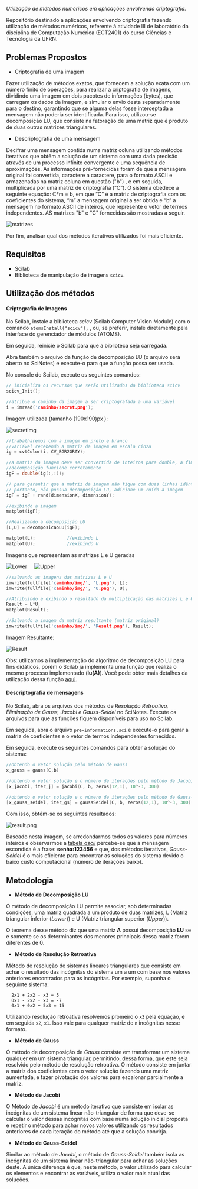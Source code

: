 _Utilização de métodos numéricos em aplicações envolvendo criptografia._

Repositório destinado a aplicações envolvendo criptografia fazendo utilização de métodos 
numéricos, referente à atividade III de laboratório da disciplina de Computação Numérica 
(ECT2401) do curso Ciências e Tecnologia da UFRN.

## Problemas Propostos

- Criptografia de uma imagem

Fazer utilização de métodos exatos, que fornecem a solução exata com um número finito de 
operações, para realizar a criptografia de imagens, dividindo uma imagem em dois pacotes 
de informações (bytes), que carregam os dados da imagem, e simular o envio desta 
separadamente para o destino, garantindo que se alguma delas fosse interceptada a mensagem
não poderia ser identificada. Para isso, utilizou-se decomposição LU, que consiste na 
fatoração de uma matriz que é produto de duas outras matrizes triangulares.

- Descriptografia de uma mensagem

Decifrar uma mensagem contida numa matriz coluna utilizando métodos iterativos que 
obtêm a solução de um sistema com uma dada precisão através de um processo infinito 
convergente e uma sequência de aproximações. As informações pré-fornecidas foram de 
que a mensagem original foi convertida, caractere a caractere, para o formato ASCII 
e armazenadas na matriz coluna em questão ("b") , e em seguida, multiplicada por uma matriz 
de criptografia (“C”). O sistema obedece a seguinte equação: C*m = b, em que “C” é a matriz 
de criptografia com os coeficientes do sistema, “m” a mensagem original a ser obtida e “b” 
a mensagem no formato ASCII de inteiros, que represente o vetor de termos independentes. AS 
matrizes "b" e "C" fornecidas são mostradas a seguir.

![matrizes](msg/b-C.png)

Por fim, analisar qual dos métodos iterativos utilizados foi mais eficiente.


## Requisitos

- Scilab
- Biblioteca de manipulação de imagens `scicv`.


## Utilização dos métodos

#### Criptografia de Imagens

No Scilab, instale a biblioteca _scicv_ (Scilab Computer Vision Module) com o comando
`atomsInstall("scicv");` , ou, se preferir, instale diretamente pela interface do 
gerenciador de módulos (ATOMS).

Em seguida, reinicie o Scilab para que a biblioteca seja carregada.

Abra também o arquivo da função de decomposição LU (o arquivo será aberto no SciNotes) 
e execute-o para que a função possa ser usada.

No console do Scilab, execute os seguintes comandos:

```c
// inicializa os recursos que serão utilizados da biblioteca scicv
scicv_Init();

//atribue o caminho da imagem a ser criptografada a uma variável
i = imread('caminho/secret.png');
```
Imagem utilizada (tamanho (190x190)px ):

![secretImg](img/secret.png)


```c
//trabalharemos com a imagem em preto e branco
//variável recebendo a matriz da imagem em escala cinza
ig = cvtColor(i, CV_BGR2GRAY);

//a matriz da imagem deve ser convertida de inteiros para double, a fim de que a 
//decomposição funcione corretamente
igF = double(ig(:,:));

// para garantir que a matriz da imagem não fique com duas linhas idênticas e 
// portanto, não possua decomposição LU, adicione um ruído a imagem 
igF = igF + rand(dimensionX, dimensionY);

//exibindo a imagem
matplot(igF);

//Realizando a decomposição LU
[L,U] = decomposicaoLU(igF);

matplot(L);            //exibindo L
matplot(U);            //exibindo U
```
Imagens que representam as matrizes L e U geradas

![Lower](img/L.png) &nbsp; &nbsp; ![Upper](img/U.png)

```c
//salvando as imagens das matrizes L e U
imwrite(fullfile('caminho/img/', 'L.png'), L);
imwrite(fullfile('caminho/img/', 'U.png'), U);

//Atribuindo e exibindo o resultado da multiplicação das matrizes L e U
Result = L*U;
matplot(Result);

//Salvando a imagem da matriz resultante (matriz original)
imwrite(fullfile('caminho/img/', 'Result.png'), Result);
```
Imagem Resultante:

![Result](img/Result.png)

Obs: utilizamos a implementação do algoritmo de decomposição LU para fins didáticos, porém 
o Scilab já implementa uma função que realiza o mesmo processo implementado (**lu(A)**). Você 
pode obter mais detalhes da utilização dessa função [aqui](https://help.scilab.org/doc/6.0.0/en_US/lu.html).



#### Descriptografia de mensagens

No Scilab, abra os arquivos dos métodos de _Resolução Retroativa, Eliminação de Gauss, Jacobi 
e Gauss-Seidel_ no SciNotes. Execute os arquivos para que as funções fiquem disponíveis para 
uso no Scilab.

Em seguida, abra o arquivo `pre-informations.sci` e execute-o para gerar a matriz de coeficientes 
e o vetor de termos independentes fornecidos.

Em seguida, execute os seguintes comandos para obter a solução do sistema:
```c
//obtendo o vetor solução pelo método de Gauss
x_gauss = gauss(C,b)

//obtendo o vetor solução e o número de iterações pelo método de Jacobi
[x_jacobi, iter_j] = jacobi(C, b, zeros(12,1), 10^-3, 300)

//obtendo o vetor solução e o número de iterações pelo método de Gauss-Seidel
[x_gauss_seidel, iter_gs] = gaussSeidel(C, b, zeros(12,1), 10^-3, 300)
```
Com isso, obtém-se os seguintes resultados:

![result.png](msg/result.png)

Baseado nesta imagem, se arredondarmos todos os valores para números inteiros e observarmos 
a [tabela _ascii_](https://www.asciitable.com/) percebe-se que a mensagem escondida é a 
frase: **senha:123456** e que, dos métodos iterativos, _Gauss-Seidel_ é o mais eficiente para
encontrar as soluções do sistema devido o baixo custo computacional (número de iterações baixo).


## Metodologia

- **Método de Decomposição LU**

O método de decomposição LU permite associar, sob determinadas condições, uma matriz 
quadrada a um produto de duas matrizes, L (Matriz triangular inferior (*Lower*)) e U 
(Matriz triangular superior (*Upper*)).

O teorema desse método diz que uma matriz **A** possui decomposição **LU** se e 
somente se os determinantes dos menores principais dessa matriz forem diferentes 
de 0.


- **Método de Resolução Retroativa**

Método de resolução de sistemas lineares triangulares que consiste em achar o resultado 
das incógnitas do sistema um a um com base nos valores anteriores encontrados para as 
incógnitas.
Por exemplo, suponha o seguinte sistema:
```
  2x1 + 2x2 - x3 = 5
  0x1 - 2x2 - x3 = -7
  0x1 + 0x2 + 5x3 = 15
```
Utilizando resolução retroativa resolvemos promeiro o `x3` pela equação, e em seguida 
`x2`, `x1`. Isso vale para qualquer matriz de `n` incógnitas nesse formato.


- **Método de Gauss**

O método de decomposição de _Gauss_ consiste em transformar um sistema qualquer em um sistema 
triangular, permitindo, dessa forma, que este seja resolvido pelo método de resolução 
retroativa.
O método consiste em juntar a matriz dos coeficientes com o vetor solução fazendo uma matriz
aumentada, e fazer pivotação dos valores para escalonar parcialmente a matriz.


- **Método de Jacobi**

O Método de _Jacobi_ é um método iterativo que consiste em isolar as incógnitas de um sistema 
linear não-triangular de forma que deve-se calcular o valor dessas incógnitas com base numa 
solução inicial proposta e repetir o método para achar novos valores utilizando os resultados 
anteriores de cada iteração do método até que a solução convirja.


- **Método de Gauss-Seidel**

Similar ao método de _Jacobi_, o método de _Gauss-Seidel_ também isola as incógnitas de um 
sistema linear não-triangular para achar as soluções deste. A única diferença é que, neste 
método, o valor utilizado para calcular os elementos e encontrar as variáveis, utiliza o 
valor mais atual das soluções.
 
